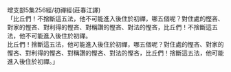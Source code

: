 增支部5集256經/初禪經(莊春江譯)  
「比丘們！不捨斷這五法，他不可能進入後住於初禪，哪五個呢？對住處的慳吝、對家的慳吝、對利得的慳吝、對稱讚的慳吝、對法的慳吝，比丘們！不捨斷這五法，他不可能進入後住於初禪。  
比丘們！捨斷這五法，他可能進入後住於初禪，哪五個呢？對住處的慳吝、對家的慳吝、對利得的慳吝、對稱讚的慳吝、對法的慳吝，比丘們！捨斷這五法，他可能進入後住於初禪。」  
  
  

